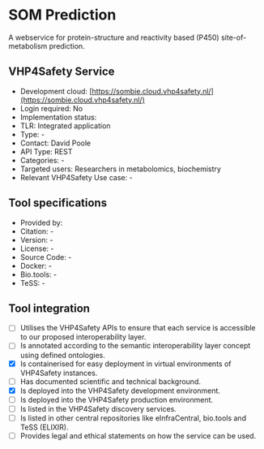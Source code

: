 # SOM Prediction

A webservice for protein-structure and reactivity based (P450) site-of-metabolism prediction.

## VHP4Safety Service

* Development cloud: [https://sombie.cloud.vhp4safety.nl/](https://sombie.cloud.vhp4safety.nl/)
* Login required: No
* Implementation status: 
* TLR: Integrated application
* Type: -
* Contact: David Poole
* API Type: REST
* Categories: -
* Targeted users: Researchers in metabolomics, biochemistry
* Relevant VHP4Safety Use case: -

## Tool specifications

* Provided by: 
* Citation: -
* Version: -
* License: -
* Source Code: -
* Docker: -
* Bio.tools: -
* TeSS: -

## Tool integration

- [ ] Utilises the VHP4Safety APIs to ensure that each service is accessible to our proposed interoperability layer.
- [ ] Is annotated according to the semantic interoperability layer concept using defined ontologies.
- [X] Is containerised for easy deployment in virtual environments of VHP4Safety instances.
- [ ] Has documented scientific and technical background.
- [X] Is deployed into the VHP4Safety development environment.
- [ ] Is deployed into the VHP4Safety production environment.
- [ ] Is listed in the VHP4Safety discovery services.
- [ ] Is listed in other central repositories like eInfraCentral, bio.tools and TeSS (ELIXIR).
- [ ] Provides legal and ethical statements on how the service can be used.

<script type="application/ld+json">
{
  "@context": "https://schema.org/",
  "@type": "SoftwareApplication",
  "http://purl.org/dc/terms/conformsTo": {
      "@type": "CreativeWork", "@id": "https://bioschemas.org/profiles/ComputationalTool/1.0-RELEASE"
  },
  "@id" : "https://vhp4safety.github.io/cloud/service/sombie",
  "name": "SOM Prediction", 
  "description": "Combination of site-of-metabolism and reactivity for (P450) site-of-metabolism prediction.",
  "url": "https://sombie.cloud.vhp4safety.nl/"
}
</script>
